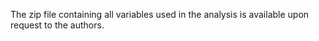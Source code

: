 The zip file containing all variables used in the analysis is available upon request to the authors. 
